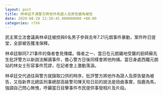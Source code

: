 ```yaml
---
layout: post
title: 林卓廷不滿警方將他作為證人及原告變為被告
date: 2020-08-28 12:20:45.000000000 +08:00
categories: rthk
---
```


民主黨立法會議員林卓廷被控與6名男子參與去年7.21元朗事件暴動，案件昨日提堂，全部被告獲准保釋。

林卓廷聯同7.21事件的傷者會見傳媒。傷者之一、當日在元朗雞地受襲的廚師蘇先生批評警方以新說法解讀事件，擔心警方日後同樣會將他拘捕。當日身處西鐵元朗站的林女士形容事件荒謬，在記者會上激動落淚。

林卓廷交代過往與警方就錄取口供的時序，批評警方將他作為證人及原告變為被告，又指新界北總區刑事總部高級警司陳天柱日前的說法是扭曲事實，指鹿為馬，強調自己問心無愧，呼籲當日目擊事件市民提供事發相片及片段。

